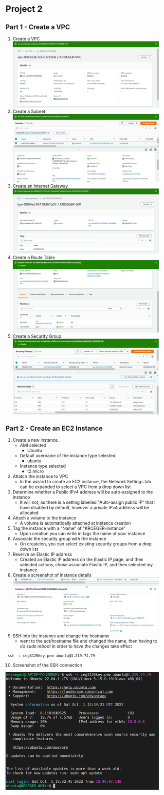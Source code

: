 # Project 2
## Part 1 - Create a VPC
1. Create a VPC
![The birth of a digital child](images/Project2_VPC.png)
2. Create a Subnet
![Filling it up with dangerous ideas](images/Project2_SUBNET.png)
3. Create an Internet Gateway
![Giving it access to the wild west](images/Project2_GW.png)
4. Create a Route Table
![Showing it the path to enlightenment](images/Project2_ROUTETABLE.png)
5. Create a Security Group
![Setting boundaries now that it has become radicalized](images/Project2_SG.png)
## Part 2 - Create an EC2 Instance
1. Create a new instance.
   - AMI selected
		- Ubuntu
   - Default username of the instance type selected
		- ubuntu
   - Instance type selected
		- t2.micro
2. Attatch the instance to VPC
	- In the wizard to create an EC2 instance, the Network Settings tab can be expanded to select a VPC from a drop down list
3. Determine whether a Public IPv4 address will be auto-assigned to the instance
	- It will not, as there is a setting labelled "Auto-assign public IP" that I have disabled by default, however a private IPv4 address will be allocated
4. Attach a volume to the instance
	- A volume is automatically attached at instance creation
5. Tag the instance with a "Name" of "KROEGER-instance"
	- Upon creation you can write in tags the name of your instance
6. Associate the security group with the instance
	- On createion, you can select existing security groups from a drop down list
7. Reserve an Elastic IP address
	- Created an Elastic IP address on the Elastic IP page, and then selected actions, chose associate Elastic IP, and then selected my instance
8. Create a screenshot of instance details
![A good EC2 Instance, a proper EC2 Instance](images/Project2_EC2_Instance.png)
9. SSH into the instance and change the hostname
	- went to the ect/hostname file and changed the name, then having to do *sudo reboot* in order to have the changes take effect

```bash
 ssh -i ceg3120key.pem ubuntu@3.219.74.79
```	
10. Screenshot of the SSH connection

![It's done, and it cost me everything](images/Project2_SSH.png)
